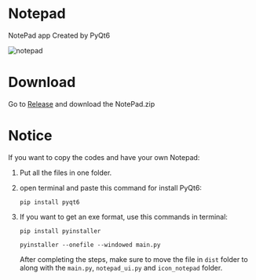 # Notepad
NotePad app Created by PyQt6

![notepad](https://user-images.githubusercontent.com/125813284/236212795-ada48b48-74a4-4399-82ad-ce7380b735cd.png)

# Download
Go to [Release](https://github.com/CallMeHooDie/Notepad/releases/tag/v1.0.0) and download the NotePad.zip

# Notice
If you want to copy the codes and have your own Notepad:

1) Put all the files in one folder.

2) open terminal and paste this command for install PyQt6:

   ```pip install pyqt6```

3) If you want to get an exe format, use this commands in terminal:

   ```pip install pyinstaller```

   ```pyinstaller --onefile --windowed main.py```
   
   After completing the steps, make sure to move the file in `dist` folder to along with the `main.py`, `notepad_ui.py` and `icon_notepad` folder.
